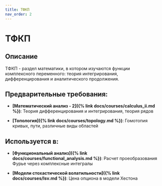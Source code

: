 ```yaml
---
title: ТФКП
nav_order: 2
---
```


# ТФКП


## Описание 
ТФКП - раздел математики, в котором изучаются функции комплексного переменного: 
теория интегрирования, дифференцирования и аналитического продолжения.


## Предварительные требования:

- **[Математический анализ - 2]({% link docs/courses/calculus_ii.md %})**: Теория дифференцирования и интегрирования, теория рядов


- **[Топология]({% link docs/courses/topology.md %})**: Гомотопия кривых, пути, различные виды областей



## Используется в:

- **[Функциональный анализ]({% link docs/courses/functional_analysis.md %})**: Расчет проеобразования Фурье через комплексные интегралы


- **[Модели стохастической волатильности]({% link docs/courses/lsv.md %})**: Цена опциона в модели Хестона 


